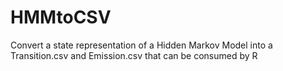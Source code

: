 HMMtoCSV
========

Convert a state representation of a Hidden Markov Model into a Transition.csv and Emission.csv that can be consumed by R
